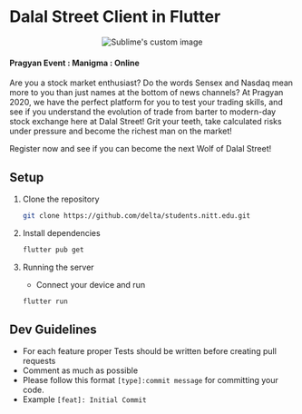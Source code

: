 # Dalal Street Client in Flutter
<p align="center">
  <img src="https://i.imgur.com/Gv4u3gs.jpg" alt="Sublime's custom image"/>
</p>


#### Pragyan Event : Manigma : Online

Are you a stock market enthusiast? Do the words Sensex and Nasdaq mean more to you than just names at the bottom of news channels? At Pragyan 2020, we have the perfect platform for you to test your trading skills, and see if you understand the evolution of trade from barter to modern-day stock exchange here at Dalal Street! Grit your teeth, take calculated risks under pressure and become the richest man on the market!

Register now and see if you can become the next Wolf of Dalal Street!

## Setup

1. Clone the repository
	```bash
	git clone https://github.com/delta/students.nitt.edu.git
	```
1. Install dependencies
	```bash
	flutter pub get 
	```

1. Running the server
	- Connect your device and run  
	```bash
	flutter run 
	```

## Dev Guidelines
- For each feature proper Tests should be written before creating pull requests
- Comment as much as possible 
- Please follow this format `[type]:commit message` for committing your code. 
- Example `[feat]: Initial Commit`



